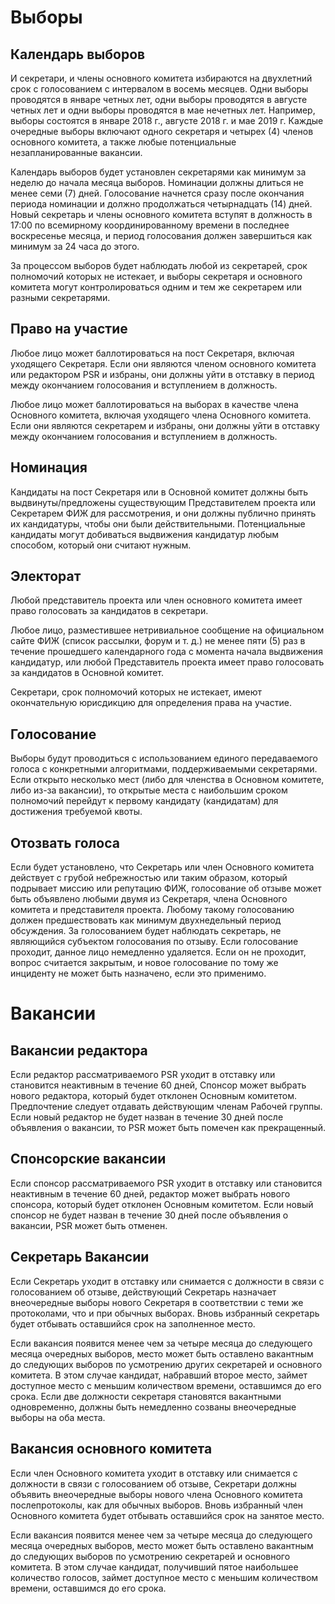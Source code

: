 # Выборы

## Календарь выборов

И секретари, и члены основного комитета избираются на двухлетний срок с голосованием с интервалом в восемь месяцев. Одни выборы проводятся в январе четных лет, одни выборы проводятся в августе четных лет и одни выборы проводятся в мае нечетных лет. Например, выборы состоятся в январе 2018 г., августе 2018 г. и мае 2019 г. Каждые очередные выборы включают одного секретаря и четырех (4) членов основного комитета, а также любые потенциальные незапланированные вакансии.

Календарь выборов будет установлен секретарями как минимум за неделю до начала месяца выборов. Номинации должны длиться не менее семи (7) дней. Голосование начнется сразу после окончания периода номинации и должно продолжаться четырнадцать (14) дней. Новый секретарь и члены основного комитета вступят в должность в 17:00 по всемирному координированному времени в последнее воскресенье месяца, и период голосования должен завершиться как минимум за 24 часа до этого.

За процессом выборов будет наблюдать любой из секретарей, срок полномочий которых не истекает, и выборы секретаря и основного комитета могут контролироваться одним и тем же секретарем или разными секретарями.

## Право на участие

Любое лицо может баллотироваться на пост Секретаря, включая уходящего Секретаря. Если они являются членом основного комитета или редактором PSR и избраны, они должны уйти в отставку в период между окончанием голосования и вступлением в должность.

Любое лицо может баллотироваться на выборах в качестве члена Основного комитета, включая уходящего члена Основного комитета. Если они являются секретарем и избраны, они должны уйти в отставку между окончанием голосования и вступлением в должность.

## Номинация

Кандидаты на пост Секретаря или в Основной комитет должны быть выдвинуты/предложены существующим Представителем проекта или Секретарем ФИЖ для рассмотрения, и они должны публично принять их кандидатуры, чтобы они были действительными. Потенциальные кандидаты могут добиваться выдвижения кандидатур любым способом, который они считают нужным.

## Электорат

Любой представитель проекта или член основного комитета имеет право голосовать за кандидатов в секретари.

Любое лицо, разместившее нетривиальное сообщение на официальном сайте ФИЖ (список рассылки, форум и т. д.) не менее пяти (5) раз в течение прошедшего календарного года с момента начала выдвижения кандидатур, или любой Представитель проекта имеет право голосовать за кандидатов в Основной комитет.

Секретари, срок полномочий которых не истекает, имеют окончательную юрисдикцию для определения права на участие.

## Голосование

Выборы будут проводиться с использованием единого передаваемого голоса с конкретными алгоритмами, поддерживаемыми секретарями. Если открыто несколько мест (либо для членства в Основном комитете, либо из-за вакансии), то открытые места с наибольшим сроком полномочий перейдут к первому кандидату (кандидатам) для достижения требуемой квоты.

## Отозвать голоса

Если будет установлено, что Секретарь или член Основного комитета действует с грубой небрежностью или таким образом, который подрывает миссию или репутацию ФИЖ, голосование об отзыве может быть объявлено любыми двумя из Секретаря, члена Основного комитета и представителя проекта. Любому такому голосованию должен предшествовать как минимум двухнедельный период обсуждения. За голосованием будет наблюдать секретарь, не являющийся субъектом голосования по отзыву. Если голосование проходит, данное лицо немедленно удаляется. Если он не проходит, вопрос считается закрытым, и новое голосование по тому же инциденту не может быть назначено, если это применимо.

# Вакансии

## Вакансии редактора

Если редактор рассматриваемого PSR уходит в отставку или становится неактивным в течение 60 дней, Спонсор может выбрать нового редактора, который будет отклонен Основным комитетом. Предпочтение следует отдавать действующим членам Рабочей группы. Если новый редактор не будет назван в течение 30 дней после объявления о вакансии, то PSR может быть помечен как прекращенный.

## Спонсорские вакансии

Если спонсор рассматриваемого PSR уходит в отставку или становится неактивным в течение 60 дней, редактор может выбрать нового спонсора, который будет отклонен Основным комитетом. Если новый спонсор не будет назван в течение 30 дней после объявления о вакансии, PSR может быть отменен.

## Секретарь Вакансии

Если Секретарь уходит в отставку или снимается с должности в связи с голосованием об отзыве, действующий Секретарь назначает внеочередные выборы нового Секретаря в соответствии с теми же протоколами, что и при обычных выборах. Вновь избранный секретарь будет отбывать оставшийся срок на заполненное место.

Если вакансия появится менее чем за четыре месяца до следующего месяца очередных выборов, место может быть оставлено вакантным до следующих выборов по усмотрению других секретарей и основного комитета. В этом случае кандидат, набравший второе место, займет доступное место с меньшим количеством времени, оставшимся до его срока. Если две должности секретаря становятся вакантными одновременно, должны быть немедленно созваны внеочередные выборы на оба места.

## Вакансия основного комитета

Если член Основного комитета уходит в отставку или снимается с должности в связи с голосованием об отзыве, Секретари должны объявить внеочередные выборы нового члена Основного комитета послепротоколы, как для обычных выборов. Вновь избранный член Основного комитета будет отбывать оставшийся срок на занятое место.

Если вакансия появится менее чем за четыре месяца до следующего месяца очередных выборов, место может быть оставлено вакантным до следующих выборов по усмотрению секретарей и основного комитета. В этом случае кандидат, получивший пятое наибольшее количество голосов, займет доступное место с меньшим количеством времени, оставшимся до его срока.

